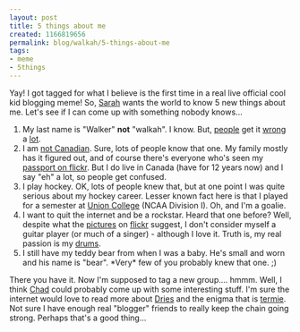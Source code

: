 ```yaml
--- 
layout: post
title: 5 things about me
created: 1166819656
permalink: blog/walkah/5-things-about-me
tags: 
- meme
- 5things
---
```

<p>Yay! I got tagged for what I believe is the first time in a real live official cool kid blogging meme! So, <a href="http://www.sarahpullman.com/blog/sarahfelicity/shucks-im-it">Sarah</a> wants the world to know 5 new things about me. Let's see if I can come up with something nobody knows...</p>
<ol>
<li>My last name is "Walker" <strong>not</strong> "walkah". I know. But, <a href="http://lists.drupal.org/archives/documentation/2004-12/msg00037.html">people</a> get it <a href="http://www.cortextcommunications.com/node/141">wrong</a> a <a href="http://2tbsp.com/blog/?p=4">lot</a>.</li>
<li>I am <a href="http://www.43people.com/tag/not+canadian">not Canadian</a>. Sure, lots of people know that one. My family mostly has it figured out, and of course there's everyone who's seen my <a href="http://flickr.com/photos/unconed/191570491/">passport on flickr</a>. But I do live in Canada (have for 12 years now) and I say "eh" a lot, so people get confused.</li>
<li>I play hockey. OK, lots of people knew that, but at one point I was quite serious about my hockey career. Lesser known fact here is that I played for a semester at <a href="http://www.union.edu/">Union College</a> (NCAA Division I). Oh, and I'm a goalie.</li>
<li>I want to quit the internet and be a rockstar. Heard that one before? Well, despite what the <a href="http://flickr.com/photos/sarahfelicity/260023634/">pictures</a> on <a href="http://www.flickr.com/photos/kk/31326261/">flickr</a> suggest, I don't consider myself a guitar player (or much of a singer) - although I love it. Truth is, my real passion is my <a href="http://www.flickr.com/photos/walkah/12140396/">drums</a>.</li>
<li>I still have my teddy bear from when I was a baby. He's small and worn and his name is "bear". *Very* few of you probably knew that one. ;)</li>
</ol>
<p>There you have it. Now I'm supposed to tag a new group.... hmmm. Well, I think <a href="http://chad.walkah.net/">Chad</a> could probably come up with some interesting stuff. I'm sure the internet would love to read more about <a href="http://buytaert.net">Dries</a> and the enigma that is <a href="http://term.ie/blog">termie</a>. Not sure I have enough real "blogger" friends to really keep the chain going strong. Perhaps that's a good thing...</p>
